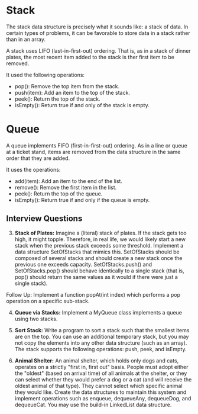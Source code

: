 # Stack

The stack data structure is precisely what it sounds like: a stack of data. In certain types of problems, it can be favorable to store data in a stack rather than in an array.

A stack uses LIFO (last-in-first-out) ordering. That is, as in a stack of dinner plates, the most recent item added to the stack is ther first item to be removed.

It used the following operations:

- pop(): Remove the top item from the stack.
- push(item): Add an item to the top of the stack.
- peek(): Return the top of the stack.
- isEmpty(): Return true if and only of the stack is empty.

# Queue

A queue implements FIFO (first-in-first-out) ordering. As in a line or queue at a ticket stand, items are removed from the data structure in the same order that they are added.

It uses the operations:

- add(item): Add an item to the end of the list.
- remove(): Remove the first item in the list.
- peek(): Return the top of the queue.
- isEmpty(): Return true if and only if the queue is empty.

## Interview Questions

<!-- 1. **Three in One:** Describe how you could use a singly array to implement three stacks. -->

<!-- 2. **Stack Min:** How would you design a stack which, in addition to push and pop, has a function min which returns the minimum element? Push, pop, and min should all operate in O(1) time. -->

3. **Stack of Plates:** Imagine a (literal) stack of plates. If the stack gets too high, it might topple. Therefore, in real life, we would likely start a new stack when the previous stack exceeds some threshold. Implement a data structure SetOfStacks that mimics this. SetOfStacks should be composed of several stacks and should create a new stack once the previous one exceeds capacity. SetOfStacks.push() and SetOfStacks.pop() should behave identically to a single stack (that is, pop() should return the same values as it would if there were just a single stack).

Follow Up:
Implement a function popAt(int index) which performs a pop operation on a specific sub-stack.

4. **Queue via Stacks:** Implement a MyQueue class implements a queue using two stacks.

5. **Sort Stack:** Write a program to sort a stack such that the smallest items are on the top. You can use an additional temporary stack, but you may not copy the elements into any other data structure (such as an array). The stack supports the following operations: push, peek, and isEmpty.

6. **Animal Shelter:** An animal shelter, which holds only dogs and cats, operates on a strictly "first in, first out" basis. People must adopt either the "oldest" (based on arrival time) of all animals at the shelter, or they can select whether they would prefer a dog or a cat (and will receive the oldest animal of that type). They cannot select which specific animal they would like. Create the data structures to maintain this system and implement operations such as enqueue, dequeueAny, dequeueDog, and dequeueCat. You may use the build-in LinkedList data structure.
